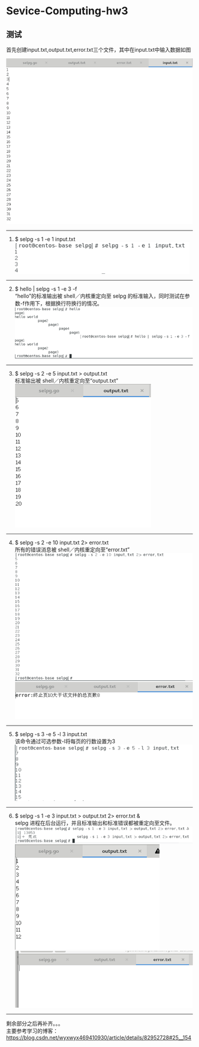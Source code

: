 # Sevice-Computing-hw3
## 测试
首先创建input.txt,output.txt,error.txt三个文件，其中在input.txt中输入数据如图

  ![](https://github.com/L1997YM/Sevice-Computing-hw3/blob/master/selpg_test/10.png)<br/>
***
1. $ selpg -s 1 -e 1 input.txt <br/>
  ![](https://github.com/L1997YM/Sevice-Computing-hw3/blob/master/selpg_test/1.png)<br/>
***
2. $ hello | selpg -s 1 -e 3 -f <br/>
“hello”的标准输出被 shell／内核重定向至 selpg 的标准输入，同时测试在参数-f作用下，根据换行符换行的情况。 <br/>
  ![](https://github.com/L1997YM/Sevice-Computing-hw3/blob/master/selpg_test/2.png)<br/>
***
3. $ selpg -s 2 -e 5 input.txt > output.txt <br/>
标准输出被 shell／内核重定向至“output.txt” <br/>
  ![](https://github.com/L1997YM/Sevice-Computing-hw3/blob/master/selpg_test/3.png)<br/>
***
4. $ selpg -s 2 -e 10 input.txt 2> error.txt <br/>
所有的错误消息被 shell／内核重定向至“error.txt” <br/>
  ![](https://github.com/L1997YM/Sevice-Computing-hw3/blob/master/selpg_test/4.png)<br/>
  ![](https://github.com/L1997YM/Sevice-Computing-hw3/blob/master/selpg_test/5.png)<br/>
***
5. $ selpg -s 3 -e 5 -l 3 input.txt <br/>
该命令通过可选参数-l将每页的行数设置为3 <br/>
  ![](https://github.com/L1997YM/Sevice-Computing-hw3/blob/master/selpg_test/6.png)<br/>
***
6. $ selpg -s 1 -e 3 input.txt > output.txt 2> error.txt & <br/>
selpg 进程在后台运行，并且标准输出和标准错误都被重定向至文件。 <br/>
  ![](https://github.com/L1997YM/Sevice-Computing-hw3/blob/master/selpg_test/7.png)<br/>
  ![](https://github.com/L1997YM/Sevice-Computing-hw3/blob/master/selpg_test/8.png)<br/>
  ![](https://github.com/L1997YM/Sevice-Computing-hw3/blob/master/selpg_test/9.png)<br/>
***
剩余部分之后再补齐。。。<br/>
主要参考学习的博客：https://blog.csdn.net/wyxwyx469410930/article/details/82952728#25__154
